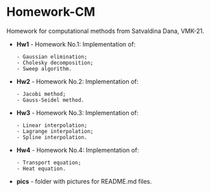 # Homework-CM
Homework for computational methods from Satvaldina Dana, VMK-21.

  * **Hw1** - Homework No.1: Implementation of:
  
        - Gaussian elimination;
        - Cholesky decomposition;
        - Sweep algorithm.
        
  * **Hw2** - Homework No.2: Implementation of:
  
        - Jacobi method;
        - Gauss-Seidel method.
  
  * **Hw3** - Homework No.3: Implementation of:
  
        - Linear interpolation;
        - Lagrange interpolation;
        - Spline interpolation.

  * **Hw4** - Homework No.4: Implementation of:
  
        - Transport equation;
        - Heat equation.
        
  * **pics** - folder with pictures for README.md files.
  
  
   
